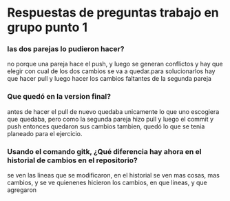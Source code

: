 # Respuestas de preguntas trabajo en grupo punto 1
### las dos parejas lo pudieron hacer?
no porque una pareja hace el push, y luego se generan conflictos y hay que elegir con cual de los dos cambios se va a quedar.para solucionarlos hay que hacer pull y luego hacer los cambios faltantes de la segunda pareja
### Que quedó en la version final?
antes de hacer el pull de nuevo quedaba unicamente lo que uno escogiera que quedaba, pero como la segunda pareja hizo pull y luego el commit y push entonces quedaron sus cambios tambien, quedó lo que se tenia planeado para el ejercicio.
### Usando el comando gitk, ¿Qué diferencia hay ahora en el historial de cambios en el repositorio?

se ven las lineas que se modificaron, en el historial se ven mas cosas, mas cambios, y se ve quienenes hicieron los cambios, en que lineas, y que agregaron
